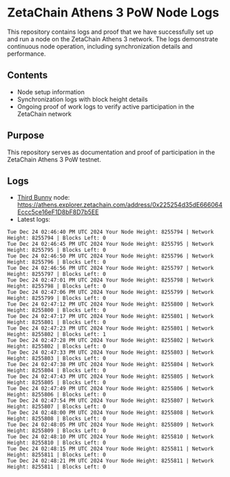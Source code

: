 # ZetaChain Athens 3 PoW Node Logs
This repository contains logs and proof that we have successfully set up and run a node on the ZetaChain Athens 3 network. The logs demonstrate continuous node operation, including synchronization details and performance.

## Contents
- Node setup information
- Synchronization logs with block height details
- Ongoing proof of work logs to verify active participation in the ZetaChain network

## Purpose
This repository serves as documentation and proof of participation in the ZetaChain Athens 3 PoW testnet.

## Logs

- [Third Bunny](https://thirdbunny.xyz/) node: https://athens.explorer.zetachain.com/address/0x225254d35dE666064Eccc5ce16eF1D8bF8D7b5EE
- Latest logs:
```
Tue Dec 24 02:46:40 PM UTC 2024 Your Node Height: 8255794 | Network Height: 8255794 | Blocks Left: 0
Tue Dec 24 02:46:45 PM UTC 2024 Your Node Height: 8255795 | Network Height: 8255795 | Blocks Left: 0
Tue Dec 24 02:46:50 PM UTC 2024 Your Node Height: 8255796 | Network Height: 8255796 | Blocks Left: 0
Tue Dec 24 02:46:56 PM UTC 2024 Your Node Height: 8255797 | Network Height: 8255797 | Blocks Left: 0
Tue Dec 24 02:47:01 PM UTC 2024 Your Node Height: 8255798 | Network Height: 8255798 | Blocks Left: 0
Tue Dec 24 02:47:06 PM UTC 2024 Your Node Height: 8255799 | Network Height: 8255799 | Blocks Left: 0
Tue Dec 24 02:47:12 PM UTC 2024 Your Node Height: 8255800 | Network Height: 8255800 | Blocks Left: 0
Tue Dec 24 02:47:17 PM UTC 2024 Your Node Height: 8255801 | Network Height: 8255801 | Blocks Left: 0
Tue Dec 24 02:47:23 PM UTC 2024 Your Node Height: 8255801 | Network Height: 8255802 | Blocks Left: 1
Tue Dec 24 02:47:28 PM UTC 2024 Your Node Height: 8255802 | Network Height: 8255802 | Blocks Left: 0
Tue Dec 24 02:47:33 PM UTC 2024 Your Node Height: 8255803 | Network Height: 8255803 | Blocks Left: 0
Tue Dec 24 02:47:38 PM UTC 2024 Your Node Height: 8255804 | Network Height: 8255804 | Blocks Left: 0
Tue Dec 24 02:47:43 PM UTC 2024 Your Node Height: 8255805 | Network Height: 8255805 | Blocks Left: 0
Tue Dec 24 02:47:49 PM UTC 2024 Your Node Height: 8255806 | Network Height: 8255806 | Blocks Left: 0
Tue Dec 24 02:47:54 PM UTC 2024 Your Node Height: 8255807 | Network Height: 8255807 | Blocks Left: 0
Tue Dec 24 02:48:00 PM UTC 2024 Your Node Height: 8255808 | Network Height: 8255808 | Blocks Left: 0
Tue Dec 24 02:48:05 PM UTC 2024 Your Node Height: 8255809 | Network Height: 8255809 | Blocks Left: 0
Tue Dec 24 02:48:10 PM UTC 2024 Your Node Height: 8255810 | Network Height: 8255810 | Blocks Left: 0
Tue Dec 24 02:48:15 PM UTC 2024 Your Node Height: 8255811 | Network Height: 8255811 | Blocks Left: 0
Tue Dec 24 02:48:21 PM UTC 2024 Your Node Height: 8255811 | Network Height: 8255811 | Blocks Left: 0
```
